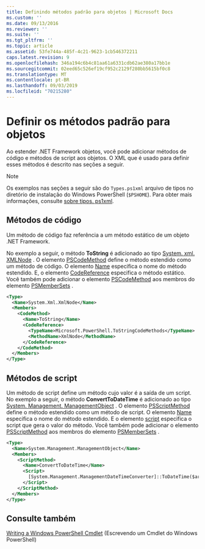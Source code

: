 ```yaml
---
title: Definindo métodos padrão para objetos | Microsoft Docs
ms.custom: ''
ms.date: 09/13/2016
ms.reviewer: ''
ms.suite: ''
ms.tgt_pltfrm: ''
ms.topic: article
ms.assetid: 53fe744a-485f-4c21-9623-1cb546372211
caps.latest.revision: 9
ms.openlocfilehash: 346a194c6b4c81aa61a6331cdb62ae380a17bb1e
ms.sourcegitcommit: 02eed65c526ef19cf952c2129f280bb5615bf0c8
ms.translationtype: MT
ms.contentlocale: pt-BR
ms.lasthandoff: 09/03/2019
ms.locfileid: "70215280"
---
```

# <a name="defining-default-methods-for-objects"></a>Definir os métodos padrão para objetos

Ao estender .NET Framework objetos, você pode adicionar métodos de código e métodos de script aos objetos.
O XML que é usado para definir esses métodos é descrito nas seções a seguir.

> [!NOTE]
> Os exemplos nas seções a seguir são do `Types.ps1xml` arquivo de tipos no diretório de instalação do Windows PowerShell (`$PSHOME`). Para obter mais informações, consulte [sobre tipos. ps1xml](/powershell/module/microsoft.powershell.core/about/about_types.ps1xml).

## <a name="code-methods"></a>Métodos de código

Um método de código faz referência a um método estático de um objeto .NET Framework.

No exemplo a seguir, o método **ToString** é adicionado ao tipo [System. xml. XMLNode](/dotnet/api/System.Xml.XmlNode) . O elemento [PSCodeMethod](/dotnet/api/system.management.automation.pscodemethod) define o método estendido como um método de código. O elemento [Name](/dotnet/api/system.management.automation.psmemberinfo.name?view=pscore-6.2.0#System_Management_Automation_PSMemberInfo_Name) especifica o nome do método estendido. E, o elemento [CodeReference](/dotnet/api/system.management.automation.pscodemethod.codereference?view=pscore-6.2.0#System_Management_Automation_PSCodeMethod_CodeReference) especifica o método estático. Você também pode adicionar o elemento [PSCodeMethod](/dotnet/api/system.management.automation.pscodemethod) aos membros do elemento [PSMemberSets](/dotnet/api/system.management.automation.psmemberset?view=pscore-6.2.0) .

```xml
<Type>
  <Name>System.Xml.XmlNode</Name>
  <Members>
    <CodeMethod>
      <Name>ToString</Name>
      <CodeReference>
        <TypeName>Microsoft.PowerShell.ToStringCodeMethods</TypeName>
        <MethodName>XmlNode</MethodName>
      </CodeReference>
    </CodeMethod>
  </Members>
</Type>
```

## <a name="script-methods"></a>Métodos de script

Um método de script define um método cujo valor é a saída de um script. No exemplo a seguir, o método **ConvertToDateTime** é adicionado ao tipo [System. Management. ManagementObject](/dotnet/api/System.Management.ManagementObject) . O elemento [PSScriptMethod](/dotnet/api/system.management.automation.psscriptmethod?view=pscore-6.2.0) define o método estendido como um método de script. O elemento [Name](/dotnet/api/system.management.automation.psmemberinfo.name?view=pscore-6.2.0#System_Management_Automation_PSMemberInfo_Name) especifica o nome do método estendido. E o elemento [script](/dotnet/api/system.management.automation.psscriptmethod.script?view=pscore-6.2.0#System_Management_Automation_PSScriptMethod_Script) especifica o script que gera o valor do método. Você também pode adicionar o elemento [PSScriptMethod](/dotnet/api/system.management.automation.psscriptmethod?view=pscore-6.2.0) aos membros do elemento [PSMemberSets](/dotnet/api/system.management.automation.psmemberset?view=pscore-6.2.0) .

```xml
<Type>
  <Name>System.Management.ManagementObject</Name>
  <Members>
    <ScriptMethod>
      <Name>ConvertToDateTime</Name>
      <Script>
        [System.Management.ManagementDateTimeConverter]::ToDateTime($args[0])
      </Script>
    </ScriptMethod>
  </Members>
</Type>
```

## <a name="see-also"></a>Consulte também

[Writing a Windows PowerShell Cmdlet](./writing-a-windows-powershell-cmdlet.md) (Escrevendo um Cmdlet do Windows PowerShell)

